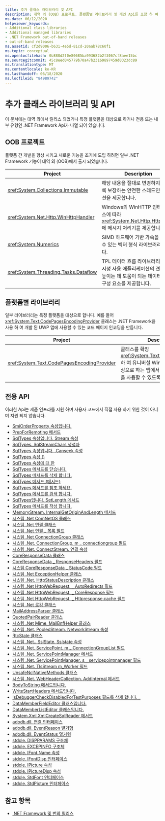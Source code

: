 ```yaml
---
title: 추가 클래스 라이브러리 및 API
description: 대역 외 (OOB) 프로젝트, 플랫폼별 라이브러리 및 개인 Api를 포함 하 여 .NET의 추가 클래스 라이브러리 및 Api를 살펴보세요.
ms.date: 06/12/2020
helpviewer_keywords:
- Additional class libraries
- Additional managed libraries
- .NET Framework out-of-band releases
- out-of-band releases
ms.assetid: cf2d9006-b631-4e5d-81cd-20aab78c60f1
ms.topic: conceptual
ms.openlocfilehash: 0b888d2f0e80685ba993682b2f3067cf8aee15bc
ms.sourcegitcommit: 45c8eed045779b70a47b23169897459d0323dc89
ms.translationtype: MT
ms.contentlocale: ko-KR
ms.lasthandoff: 06/18/2020
ms.locfileid: "84989742"
---
```

# <a name="additional-class-libraries-and-apis"></a>추가 클래스 라이브러리 및 API

이 문서에는 대역 외에서 릴리스 되었거나 특정 플랫폼을 대상으로 하거나 전용 또는 내부 유형인 .NET Framework Api가 나열 되어 있습니다.

## <a name="oob-projects"></a>OOB 프로젝트

플랫폼 간 개발을 향상 시키고 새로운 기능을 조기에 도입 하려면 일부 .NET Framework 기능이 대역 외 (OOB)에서 출시 되었습니다.

| Project | Description |  
| ------- | ----------- |  
| <xref:System.Collections.Immutable> | 해당 내용을 절대로 변경하지 않도록 보장하는 안전한 스레드인 컬렉션을 제공합니다. |
| <xref:System.Net.Http.WinHttpHandler> | Windows의 WinHTTP 인터페이스에 따라 <xref:System.Net.Http.HttpClient> 에 메시지 처리기를 제공합니다. |
| <xref:System.Numerics> | SIMD 하드웨어 기반 가속을 활용할 수 있는 벡터 형식 라이브러리입니다.|
| <xref:System.Threading.Tasks.Dataflow> | TPL 데이터 흐름 라이브러리는 동시성 사용 애플리케이션의 견고성을 높이는 데 도움이 되는 데이터 흐름 구성 요소를 제공합니다. |  

## <a name="platform-specific-libraries"></a>플랫폼별 라이브러리

일부 라이브러리는 특정 플랫폼을 대상으로 합니다. 예를 들어 <xref:System.Text.CodePagesEncodingProvider> 클래스는 .NET Framework을 사용 하 여 개발 된 UWP 앱에 사용할 수 있는 코드 페이지 인코딩을 만듭니다.
  
| Project | Description |  
| ------- | ----------- |  
| <xref:System.Text.CodePagesEncodingProvider> | 클래스를 확장 <xref:System.Text.EncodingProvider> 하 여 유니버설 Windows 플랫폼를 대상으로 하는 앱에서 코드 페이지 인코딩을 사용할 수 있도록 합니다. |  
  
## <a name="private-apis"></a>전용 API  

이러한 Api는 제품 인프라를 지원 하며 사용자 코드에서 직접 사용 하기 위한 것이 아니며 지원 되지 않습니다.  
  
* [SmiOrderProperty 속성입니다.](microsoft.sqlserver.server.smiorderproperty.item.md)
* [PrepForRemoting 메서드](system.exception.prepforremoting.md)
* [SqlTypes 속성입니다. Stream 속성](system.data.sqltypes.sqlchars.stream.md)
* [SqlTypes. SqlStreamChars 생성자](system.data.sqltypes.sqlstreamchars.-ctor.md)
* [SqlTypes 속성입니다. .Canseek 속성](system.data.sqltypes.sqlstreamchars.canseek.md)
* [SqlTypes 속성 ()](system.data.sqltypes.sqlstreamchars.isnull.md)
* [SqlTypes 속성에 대 한](system.data.sqltypes.sqlstreamchars.length.md)
* [SqlTypes 메서드를 닫습니다.](system.data.sqltypes.sqlstreamchars.close.md)
* [SqlTypes 메서드를 삭제 합니다.](system.data.sqltypes.sqlstreamchars.dispose.md)
* [SqlTypes 메서드 (메서드)](system.data.sqltypes.sqlstreamchars.flush.md)
* [SqlTypes 메서드를 참조 하세요.](system.data.sqltypes.sqlstreamchars.read.md)
* [SqlTypes 메서드를 검색 합니다.](system.data.sqltypes.sqlstreamchars.seek.md)
* [SqlTypes입니다. SetLength 메서드](system.data.sqltypes.sqlstreamchars.setlength.md)
* [SqlTypes 메서드를 작성 합니다.](system.data.sqltypes.sqlstreamchars.write.md)
* [MemoryStream. InternalGetOriginAndLength 메서드](system.io.memorystream.internalgetoriginandlength.md)
* [시스템 .Net ComNetOS 클래스](system.net.comnetos.md)
* [시스템 .Net 연결 클래스](connection.md)
* [시스템 .Net 연결 \_ 목록 필드](m_writelist.md)
* [시스템 .Net ConnectionGroup 클래스](connectiongroup.md)
* [시스템 .Net. ConnectionGroup. m \_ connectiongroup 필드](m_connectionlist.md)
* [시스템 .Net. ConnectStream. 연결 속성](system.net.connectstream.connection.md)
* [CoreResponseData 클래스](coreresponsedata.md)
* [CoreResponseData \_ ResponseHeaders 필드](coreresponsedata_m_responseheaders.md)
* [시스템 CoreResponseData \_ StatusCode 필드](coreresponsedata_m_statuscode.md)
* [시스템 .Net ExceptionHelper 클래스](system.net.exceptionhelper.md)
* [시스템 .Net. HttpStatusDescription 클래스](system.net.httpstatusdescription.md)
* [시스템 .Net HttpWebRequest. \_ AutoRedirects 필드](_autoredirects.md)
* [시스템 .Net HttpWebRequest. \_ CoreResponse 필드](httpwebrequest__coreresponse.md)
* [시스템 .Net HttpWebRequest. \_ Httpresponse.cache 필드](_httpresponse.md)
* [시스템 .Net 로깅 클래스](system.net.logging.md)
* [MailAddressParser 클래스](system.net.mail.mailaddressparser.md)
* [QuotedPairReader 클래스](system.net.mail.quotedpairreader.md)
* [시스템 .Net Mime. MailBnfHelper 클래스](system.net.mime.mailbnfhelper.md)
* [시스템 .Net. PooledStream. NetworkStream 속성](system.net.pooledstream.networkstream.md)
* [RtcState 클래스](system.net.rtcstate.md)
* [시스템 .Net.. SslState. Sslstate 속성](system.net.security.sslstate.sslprotocol.md)
* [시스템 .Net. ServicePoint. m \_ ConnectionGroupList 필드](m_connectiongrouplist.md)
* [시스템 .Net. ServicePointManager 메서드](system.net.servicepointmanager.closeconnectiongroups.md)
* [시스템 .Net. ServicePointManager. s \_ servicepointmanager 필드](s_servicepointtable.md)
* [시스템 .Net. TlsStream m_Worker 필드](system.net.tlsstream.m_worker.md)
* [UnsafeNclNativeMethods 클래스](system.net.unsafenclnativemethods.md)
* [시스템 .Net. WebHeaderCollection. AddInternal 메서드](system.net.webheadercollection.addinternal.md)
* [BodyToString 메서드입니다.](system.servicemodel.channels.message.bodytostring.md)
* [WriteStartHeaders 메서드입니다.](system.servicemodel.channels.message.writestartheaders.md)
* [IsDebuggerCheckDisabledForTestPurposes 필드를 삭제 합니다. \_](s-isdebuggercheckdisabledfortestpurposes-field.md)
* [DataMemberFieldEditor 클래스입니다.](datamemberfieldeditor-class.md)
* [DataMemberListEditor 클래스입니다.](datamemberlisteditor-class.md)
* [System.Xml.XmlCreateSqlReader 메서드](system.xml.xmlreader.createsqlreader.md)
* [adodb.dll. 연결 인터페이스](adodb.connection.md)
* [adodb.dll. EventReason 열거형](adodb.eventreasonenum.md)
* [adodb.dll. EventStatus 열거형](adodb.eventstatusenum.md)
* [stdole. DISPPARAMS 구조체](stdole.dispparams.md)
* [stdole. EXCEPINFO 구조체](stdole.excepinfo.md)
* [stdole. IFont.Name 속성](stdole.ifont.name.md)
* [stdole. IFontDisp 인터페이스](stdole.ifontdisp.md)
* [stdole. IPicture 속성](stdole.ipicture.handle.md)
* [stdole. IPictureDisp 속성](stdole.ipicturedisp.handle.md)
* [stdole. StdFont 인터페이스](stdole.stdfont.md)
* [stdole. StdPicture 인터페이스](stdole.stdpicture.md)
  
## <a name="see-also"></a>참고 항목

* [.NET Framework 및 번외 릴리스](../get-started/the-net-framework-and-out-of-band-releases.md)
